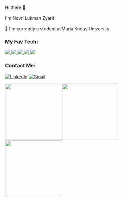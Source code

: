 
Hi there 👋<br><br>I'm Novri Lukman Zyarif <br><br>🌱 I'm currently a student at Muria Kudus University

### My Fav Tech:
<p align="left">
    <a href="https://g.dev/NovriLukman">
      <img src="https://img.shields.io/badge/Android-3DDC84?style=for-the-badge&logo=android&logoColor=white" />
    </a>
    <a href="https://g.dev/NovriLukman">
      <img src="https://img.shields.io/badge/Jetpack%20Compose-4285F4.svg?style=for-the-badge&logo=Jetpack-Compose&logoColor=white" />
    </a>
    <a href="https://kotlinlang.org">
     <img src="https://img.shields.io/badge/Kotlin-0095D5?&style=for-the-badge&logo=kotlin&logoColor=white" />
 </a>
  <a href="https://www.cloudskillsboost.google/public_profiles/7098f8f7-bea2-49d4-9178-ff7dc0ab4cc1?locale=id">
<!--     <img src="https://skillicons.dev/icons?i=gcp" /> -->
     <img src="https://img.shields.io/badge/Google_Cloud-4285F4?style=for-the-badge&logo=google-cloud&logoColor=white" />
  </a>
    <a href="https://nodejs.org/en">
      <img src="https://img.shields.io/badge/Node.js-339933?style=for-the-badge&logo=nodedotjs&logoColor=white" />
  </a>

</p>



### Contact Me: 
[![LinkedIn](https://img.shields.io/badge/linkedin-%230077B5.svg?style=for-the-badge&logo=linkedin&logoColor=white)](https://www.linkedin.com/in/novridev)
[![Gmail](https://img.shields.io/badge/Gmail-D14836?style=for-the-badge&logo=gmail&logoColor=white)](mailto:novrilukman15@gmail.com)

<p align="left">
<a href="https://github.com/mansao01">
  <img height="180em" src="https://github-readme-stats-eight-theta.vercel.app/api?username=mansao01&show_icons=true&theme=tokyonight&include_all_commits=true"/>
    <img height="180em" src="https://github-readme-stats-eight-theta.vercel.app/api/top-langs/?username=mansao01&layout=compact&langs_count=8&theme=tokyonight"/>
   <img height = "180cm" src="https://github-readme-streak-stats.herokuapp.com/?user=mansao01&theme=tokyonight&hide_border=false"/>

</a>
</p>
 
